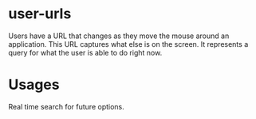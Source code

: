# user-urls

Users have a URL that changes as they move the mouse around an application. This URL captures what else is on the screen. It represents a query for what the user is able to do right now.

# Usages

Real time search for future options.
